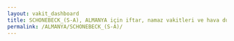```yaml
---
layout: vakit_dashboard
title: SCHONEBECK_(S-A), ALMANYA için iftar, namaz vakitleri ve hava durumu - ilçe/eyalet seç
permalink: /ALMANYA/SCHONEBECK_(S-A)/
---
```


<script type="text/javascript">
  var GLOBAL_COUNTRY = 'ALMANYA';
  var GLOBAL_CITY = 'SCHONEBECK_(S-A)';
  var GLOBAL_STATE = '';
  var lat = 72;
  var lon = 21;
</script>
